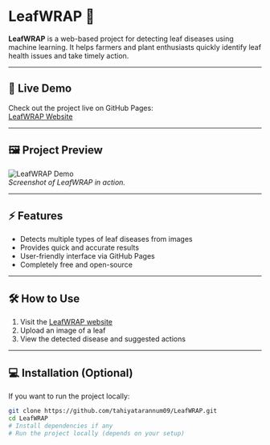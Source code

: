 # LeafWRAP 🌿

**LeafWRAP** is a web-based project for detecting leaf diseases using machine learning. It helps farmers and plant enthusiasts quickly identify leaf health issues and take timely action.

---

## 🔗 Live Demo
Check out the project live on GitHub Pages:  
[LeafWRAP Website](https://tahiyatarannum09.github.io/LeafWRAP/)

---

## 🖼️ Project Preview
![LeafWRAP Demo](assets/screenshot.png)  
*Screenshot of LeafWRAP in action.*

---

## ⚡ Features
- Detects multiple types of leaf diseases from images  
- Provides quick and accurate results  
- User-friendly interface via GitHub Pages  
- Completely free and open-source  

---

## 🛠️ How to Use
1. Visit the [LeafWRAP website](https://tahiyatarannum09.github.io/LeafWRAP/)  
2. Upload an image of a leaf  
3. View the detected disease and suggested actions  

---

## 💻 Installation (Optional)
If you want to run the project locally:  
```bash
git clone https://github.com/tahiyatarannum09/LeafWRAP.git
cd LeafWRAP
# Install dependencies if any
# Run the project locally (depends on your setup)

